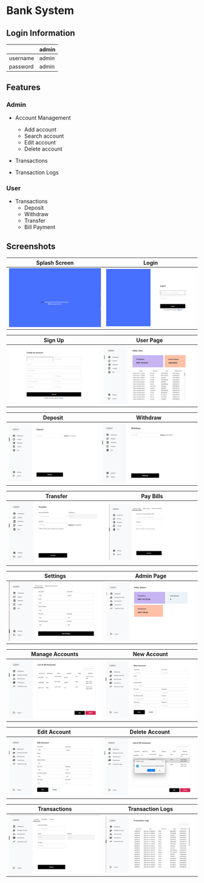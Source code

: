 # Bank System


## Login Information
|   | admin | 
| ------------- | ------------- |
| username  | admin  |
| password  | admin  |

## Features

### Admin
* Account Management
  * Add account
  * Search account
  * Edit account
  * Delete account

* Transactions
* Transaction Logs

### User
* Transactions
  * Deposit
  * Withdraw
  * Transfer
  * Bill Payment

## Screenshots
| Splash Screen  | Login |
| ------------- | ------------- |
| ![](./screenshots/splashScreen.png)  | ![](./screenshots/logIn.png)  |

| Sign Up  | User Page |
| ------------- | ------------- |
| ![](./screenshots/signUp.png)  | ![](./screenshots/dashboardUser.png)  |

| Deposit  | Withdraw |
| ------------- | ------------- |
| ![](./screenshots/deposit.png)  | ![](./screenshots/withdraw.png)  |

| Transfer  | Pay Bills |
| ------------- | ------------- |
| ![](./screenshots/transfer.png)  | ![](./screenshots/payBills.png)  |

| Settings  | Admin Page |
| ------------- | ------------- |
| ![](./screenshots/settings.png)  | ![](./screenshots/dashboardAdmin.png)  |

| Manage Accounts  | New Account |
| ------------- | ------------- |
| ![](./screenshots/manageAccount.png)  | ![](./screenshots/newAccount.png)  |

| Edit Account  | Delete Account |
| ------------- | ------------- |
| ![](./screenshots/editAccount.png)  | ![](./screenshots/deleteAccount.png)  |

| Transactions  | Transaction Logs |
| ------------- | ------------- |
| ![](./screenshots/transactions.png)  | ![](./screenshots/transactionLogs.png)  |
